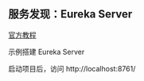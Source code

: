 ## 服务发现：Eureka Server

[官方教程](https://cloud.spring.io/spring-cloud-static/Finchley.SR2/single/spring-cloud.html#spring-cloud-eureka-server)

示例搭建 Eureka Server

启动项目后，访问 http://localhost:8761/